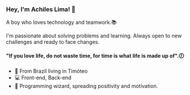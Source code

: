  ### Hey, I'm Achiles Lima! 👋

A boy who loves technology and teamwork.📚

I'm passionate about solving problems and learning. Always open to new
challenges and ready to face changes.

#### "If you love life, do not waste time, for time is what life is made up of".🕖

- 🚧 From Brazil living in Timóteo
- 💻 Front-end, Back-end
- 🧙 Programming wizard, spreading positivity and motivation.
